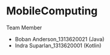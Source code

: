 # MobileComputing

Team Member
- Boban Anderson_1313620021 (Java)
- Indra Suparlan_1313620001 (Kotlin)
